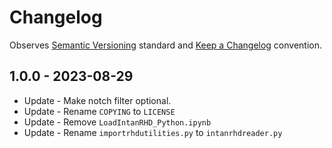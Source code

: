 # Changelog

Observes [Semantic Versioning](https://semver.org/spec/v2.0.0.html) standard and
[Keep a Changelog](https://keepachangelog.com/en/1.0.0/) convention.

## 1.0.0 - 2023-08-29

- Update - Make notch filter optional.
- Update - Rename `COPYING` to `LICENSE`
- Update - Remove `LoadIntanRHD_Python.ipynb`
- Update - Rename `importrhdutilities.py` to `intanrhdreader.py`
